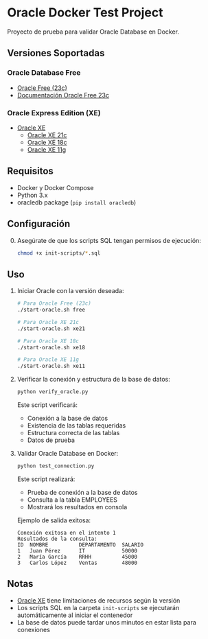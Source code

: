 # Oracle Docker Test Project

Proyecto de prueba para validar Oracle Database en Docker.

## Versiones Soportadas
### Oracle Database Free
- [Oracle Free (23c)](https://container-registry.oracle.com/database/free)
- [Documentación Oracle Free 23c](https://docs.oracle.com/en/database/oracle/oracle-database/23/index.html)

### Oracle Express Edition (XE)
- [Oracle XE](https://hub.docker.com/r/gvenzl/oracle-xe)
  - [Oracle XE 21c](https://docs.oracle.com/en/database/oracle/oracle-database/21/xeinl/index.html)
  - [Oracle XE 18c](https://docs.oracle.com/en/database/oracle/oracle-database/18/xeinl/index.html)
  - [Oracle XE 11g](https://docs.oracle.com/cd/E17781_01/index.htm)

## Requisitos
- Docker y Docker Compose
- Python 3.x
- oracledb package (`pip install oracledb`)

## Configuración
0. Asegúrate de que los scripts SQL tengan permisos de ejecución:
   ```bash
   chmod +x init-scripts/*.sql
   ```

## Uso
1. Iniciar Oracle con la versión deseada:
   ```bash
   # Para Oracle Free (23c)
   ./start-oracle.sh free

   # Para Oracle XE 21c
   ./start-oracle.sh xe21

   # Para Oracle XE 18c
   ./start-oracle.sh xe18

   # Para Oracle XE 11g
   ./start-oracle.sh xe11
   ```

2. Verificar la conexión y estructura de la base de datos:
   ```bash
   python verify_oracle.py
   ```
   Este script verificará:
   - Conexión a la base de datos
   - Existencia de las tablas requeridas
   - Estructura correcta de las tablas
   - Datos de prueba

3. Validar Oracle Database en Docker:
   ```bash
   python test_connection.py
   ```
   Este script realizará:
   - Prueba de conexión a la base de datos
   - Consulta a la tabla EMPLOYEES
   - Mostrará los resultados en consola

   Ejemplo de salida exitosa:
   ```
   Conexión exitosa en el intento 1
   Resultados de la consulta:
   ID  NOMBRE          DEPARTAMENTO  SALARIO
   1   Juan Pérez      IT            50000
   2   María García    RRHH          45000
   3   Carlos López    Ventas        48000
   ```

## Notas
- [Oracle XE](https://hub.docker.com/r/gvenzl/oracle-xe) tiene limitaciones de recursos según la versión
- Los scripts SQL en la carpeta `init-scripts` se ejecutarán automáticamente al iniciar el contenedor
- La base de datos puede tardar unos minutos en estar lista para conexiones